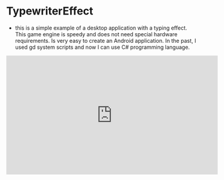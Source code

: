 # TypewriterEffect

 - this is a simple example of a desktop application with a typing effect. This game engine is speedy and does not need special hardware requirements. Is very easy to create an Android application. In the past, I used gd system scripts and now I can use C# programming language.

<iframe width="560" height="315" src="https://www.youtube.com/embed/WR-gQeNPdo8" title="YouTube video player" frameborder="0" allow="accelerometer; autoplay; clipboard-write; encrypted-media; gyroscope; picture-in-picture; web-share" allowfullscreen></iframe>
